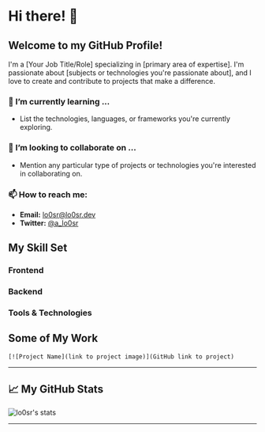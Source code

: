 # Hi there! 👋

## Welcome to my GitHub Profile!

I'm a [Your Job Title/Role] specializing in [primary area of expertise]. I'm passionate about [subjects or technologies you're passionate about], and I love to create and contribute to projects that make a difference.

### 🌱 I’m currently learning ...
- List the technologies, languages, or frameworks you're currently exploring.

### 👯 I’m looking to collaborate on ...
- Mention any particular type of projects or technologies you're interested in collaborating on.

### 📫 How to reach me: 
- **Email:** lo0sr@lo0sr.dev
- **Twitter:** [@a_lo0sr](https://twitter.com/a_lo0sr)

## My Skill Set  
### Frontend  
<div>
  <!-- Add icons or text here -->
</div>

### Backend  
<div>
  <!-- Add icons or text here -->
</div>

### Tools & Technologies  
<div>
  <!-- Add icons or text here -->
</div>

## Some of My Work
`[![Project Name](link to project image)](GitHub link to project)`

---

## 📈 My GitHub Stats

![lo0sr's stats](https://github-readme-stats.vercel.app/api?username=lo0sr&show_icons=true&theme=radical)

---
